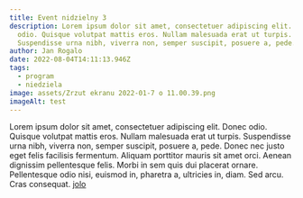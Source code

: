 ```yaml
---
title: Event nidzielny 3
description: Lorem ipsum dolor sit amet, consectetuer adipiscing elit. Donec
  odio. Quisque volutpat mattis eros. Nullam malesuada erat ut turpis.
  Suspendisse urna nibh, viverra non, semper suscipit, posuere a, pede.
author: Jan Rogalo
date: 2022-08-04T14:11:13.946Z
tags:
  - program
  - niedziela
image: assets/Zrzut ekranu 2022-01-7 o 11.00.39.png
imageAlt: test
---
```


Lorem ipsum dolor sit amet, consectetuer adipiscing elit. Donec odio. Quisque volutpat mattis eros. Nullam malesuada erat ut turpis. Suspendisse urna nibh, viverra non, semper suscipit, posuere a, pede.
Donec nec justo eget felis facilisis fermentum. Aliquam porttitor mauris sit amet orci. Aenean dignissim pellentesque felis.
Morbi in sem quis dui placerat ornare. Pellentesque odio nisi, euismod in, pharetra a, ultricies in, diam. Sed arcu. Cras consequat.
<a href="/"> jolo </a>
